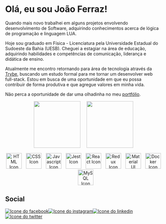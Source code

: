 # Olá, eu sou João Ferraz!

Quando mais novo trabalhei em alguns projetos envolvendo desenvolvimento de Software, adquirindo conhecimentos acerca de lógica de programação e linguagem LUA.

Hoje sou graduado em Física - Licenciatura pela Universidade Estadual do Sudoeste da Bahia (UESB). Cheguei a estagiar na área de educação, adquirindo habilidades e competências de comunicação, liderança e didática de ensino.

Atualmente me encontro retornando para área de tecnologia através da <a href="https://www.betrybe.com/">Trybe</a>, buscando um estudo formal para me tornar um desenvolver web full-stack. Estou em busca de uma oportunidade em que eu possa contribuir de forma produtiva e que agregue valores em minha vida.

Não perca a oportunidade de dar uma olhadinha no meu [portfólio](https://jgabrielfes.vercel.app/).

<div align="center">
  <img height="150" hspace="10" src="https://github-readme-stats.vercel.app/api?username=jgabrielfes&title_color=80c0ff&text_color=eeeeee&show_icons=true&bg_color=0,141e30,243b55&hide_border=true&locale=pt-br&border_radius=20"/><img height="150" hspace="10" src="https://github-readme-stats.vercel.app/api/top-langs/?username=jgabrielfes&title_color=80c0ff&text_color=eeeeee&bg_color=0,141e30,243b55&hide_border=true&locale=pt-br&border_radius=17&layout=compact"/>
</div>
<br>
<div align="center">
  <img height="50" alt="HTML Icon" src="https://cdn.jsdelivr.net/gh/devicons/devicon/icons/html5/html5-original.svg"/>&emsp;<img height="50" alt="CSS Icon" src="https://cdn.jsdelivr.net/gh/devicons/devicon/icons/css3/css3-original.svg"/>&emsp;<img height="50" alt="Javascript Icon" src="https://cdn.jsdelivr.net/gh/devicons/devicon/icons/javascript/javascript-original.svg"/>&emsp;<img height="50" alt="Jest Icon" src="https://cdn.jsdelivr.net/gh/devicons/devicon/icons/jest/jest-plain.svg"/>&emsp;<img height="50" alt="React Icon" src="https://cdn.jsdelivr.net/gh/devicons/devicon/icons/react/react-original.svg"/>&emsp;<img height="50" alt="Redux Icon" src="https://cdn.jsdelivr.net/gh/devicons/devicon/icons/redux/redux-original.svg"/>&emsp;<img height="50" alt="Material UI Icon" src="https://cdn.jsdelivr.net/gh/devicons/devicon/icons/materialui/materialui-original.svg"/>&emsp;<img height="50" alt="Docker Icon" src="https://cdn.jsdelivr.net/gh/devicons/devicon/icons/docker/docker-original.svg"/>&emsp;<img height="50" alt="MySQL Icon" src="https://cdn.jsdelivr.net/gh/devicons/devicon/icons/mysql/mysql-original.svg"/>
</div>

## Social

<div>
  <a href="https://www.facebook.com/jgabrielfes/"><img heigth="30" alt="Icone do facebook" src="https://img.shields.io/badge/Facebook-1877F2?style=for-the-badge&logo=facebook&logoColor=white"></a><a href="https://www.instagram.com/jgabrielfes/"><img heigth="30" alt="Icone do instagram" src="https://img.shields.io/badge/Instagram-E4405F?style=for-the-badge&logo=instagram&logoColor=white"></a><a href="https://www.linkedin.com/in/jgabrielfes/"><img heigth="30" alt="Icone do linkedin" src="https://img.shields.io/badge/LinkedIn-0077B5?style=for-the-badge&logo=linkedin&logoColor=white"></a><a href="https://twitter.com/jgabrielfes"><img heigth="30" alt="Icone do twitter" src="https://img.shields.io/badge/Twitter-1DA1F2?style=for-the-badge&logo=twitter&logoColor=white"></a>
</div>
